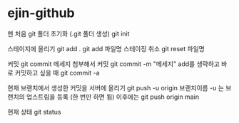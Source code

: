 # ejin-github

맨 처음 git 폴더 초기화 (.git 폴더 생성)
  git init 

스테이지에 올리기
  git add . 
  git add 파일명
스테이징 취소
  git reset 파일명

커밋 
  git commit
메세지 첨부해서 커밋
  git commit -m "메세지"
add를 생략하고 바로 커밋하고 싶을 때 
  git commit -a

현재 브랜치에서 생성한 커밋을 서버에 올리기 
  git push -u origin 브랜치이름
-u 는 브랜치의 업스트림을 등록 (한 번만 하면 됨) 이후에는 
  git push origin main

현재 상태
  git status